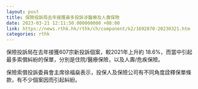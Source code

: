 ```yaml
---
layout: post
title: 保險投訴局去年接獲最多投訴涉醫療及人壽保險
date: 2023-03-21 12:11:50.000000000 +08:00
link: https://news.rthk.hk/rthk/ch/component/k2/1692870-20230321.htm
categories: rthk
---
```


保險投訴局在去年接獲607宗新投訴個案，較2021年上升約 18.6%，而當中引起最多索償糾紛的保單，分別是住院/醫療保險，以及人壽/危疾保險。

保險索償投訴委員會主席徐福燊表示，投保人及保險公司有不同角度詮釋保單條款，有不少個案因而引起糾紛。
